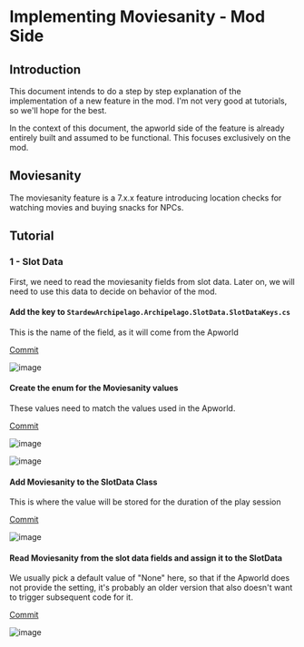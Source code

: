 # Implementing Moviesanity - Mod Side

## Introduction

This document intends to do a step by step explanation of the implementation of a new feature in the mod. I'm not very good at tutorials, so we'll hope for the best.

In the context of this document, the apworld side of the feature is already entirely built and assumed to be functional. This focuses exclusively on the mod.

## Moviesanity

The moviesanity feature is a 7.x.x feature introducing location checks for watching movies and buying snacks for NPCs.

## Tutorial

### 1 - Slot Data

First, we need to read the moviesanity fields from slot data. Later on, we will need to use this data to decide on behavior of the mod.

#### Add the key to `StardewArchipelago.Archipelago.SlotData.SlotDataKeys.cs`

This is the name of the field, as it will come from the Apworld

[Commit](https://github.com/agilbert1412/StardewArchipelago/commit/47a6d6e054283d7083a84fa1b91b86831097be4d)

![image](https://i.imgur.com/3mf1zcp.png)

#### Create the enum for the Moviesanity values

These values need to match the values used in the Apworld.

[Commit](https://github.com/agilbert1412/StardewArchipelago/commit/d62d99e223ce6b9b4e557e29d9195d03b043cdb2)

![image](https://i.imgur.com/LQPV6IV.png)

![image](https://i.imgur.com/yBe0yHv.png)

#### Add Moviesanity to the SlotData Class

This is where the value will be stored for the duration of the play session

[Commit](https://github.com/agilbert1412/StardewArchipelago/commit/92daeeca15dbbc755b96ccc63e6422808e9004f6)

![image](https://i.imgur.com/iqScwFE.png)

#### Read Moviesanity from the slot data fields and assign it to the SlotData

We usually pick a default value of "None" here, so that if the Apworld does not provide the setting, it's probably an older version that also doesn't want to trigger subsequent code for it.

[Commit](https://github.com/agilbert1412/StardewArchipelago/commit/037796179f623fd94e2f916e4b23cb076c67cda5)

![image](https://i.imgur.com/vxDLv6D.png)